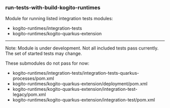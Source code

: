 ### run-tests-with-build-kogito-runtimes

Module for running listed integration tests modules:
  * kogito-runtimes/integration-tests
  * kogito-runtimes/kogito-quarkus-extension


---

Note: Module is under development. Not all included tests pass currently. The set of started tests may change.

These submodules do not pass for now:
  * kogito-runtimes/integration-tests/integration-tests-quarkus-processes/pom.xml
  * kogito-runtimes/kogito-quarkus-extension/deployment/pom.xml
  * kogito-runtimes/kogito-quarkus-extension/integration-test-legacy/pom.xml
  * kogito-runtimes/kogito-quarkus-extension/integration-test/pom.xml
